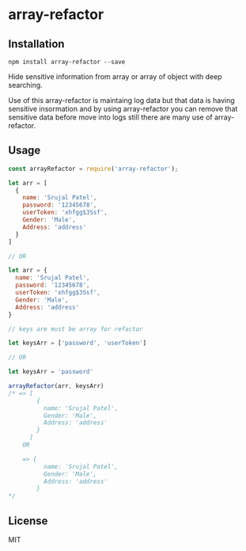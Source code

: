 # array-refactor

## Installation

```
npm install array-refactor --save
```

Hide sensitive information from array or array of object with deep searching.

Use of this array-refactor is maintaing log data but that data is having sensitive insormation and by using array-refactor you can remove that sensitive data before move into logs still there are many use of array-refactor.

## Usage

```javascript
const arrayRefactor = require('array-refactor');

let arr = [
  {
    name: 'Srujal Patel',
    password: '12345678',
    userToken: 'xhfgg$3Ssf',
    Gender: 'Male',
    Address: 'address'
  }
] 

// OR

let arr = {
  name: 'Srujal Patel',
  password: '12345678',
  userToken: 'xhfgg$3Ssf',
  Gender: 'Male',
  Address: 'address'
}

// keys are must be array for refactor

let keysArr = ['password', 'userToken']

// OR

let keysArr = 'password'

arrayRefactor(arr, keysArr)
/* => [
        {
          name: 'Srujal Patel',
          Gender: 'Male',
          Address: 'address'
        }
      ]
    OR

    => {
          name: 'Srujal Patel',
          Gender: 'Male',
          Address: 'address'
        }
*/


```

## License

MIT
